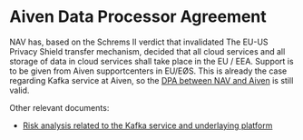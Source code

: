 # Aiven Data Processor Agreement

NAV has, based on the Schrems II verdict that invalidated The EU-US Privacy Shield transfer mechanism, decided that all cloud services and all storage of data in cloud services shall take place in the EU / EEA. Support is to be given from Aiven supportcenters in EU/EØS. This is already the case regarding Kafka service at Aiven, so the [DPA between NAV and Aiven](https://navno.sharepoint.com/:w:/s/Risikovurderinger668/EdtbCu04JCdEkStS2kV5V_MBb-jDYfwyqa8rnnraSJ7pTg?e=Wj6M6B) is still valid. 

Other relevant documents:

* [Risk analysis related to the Kafka service and underlaying platform](https://apps.powerapps.com/play/f8517640-ea01-46e2-9c09-be6b05013566?ID=190)

